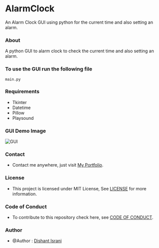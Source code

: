 # AlarmClock
An Alarm Clock GUI using python for the current time and also setting an alarm.


### About 
A python GUI to alarm clock to check the current time and also setting an alarm.


### To use the GUI run the following file 
```
main.py
```

### Requirements 
* Tkinter
* Datetime
* Pillow
* Playsound


### GUI Demo Image
![GUI](https://user-images.githubusercontent.com/67931219/141258894-23e12cd8-1609-4730-aa6d-5e482382c147.png)


### Contact

* Contact me anywhere, just visit [My Portfolio](https://dishantisrani.github.io/Dishant-Portfolio/).

### License

* This project is licensed under MIT License, See [LICENSE](/LICENSE) for more information.

### Code of Conduct 

* To contribute to this repository check here, see [CODE OF CONDUCT](/CODE_OF_CONDUCT.md).

### Author 

* @Author : [Dishant Israni](https://github.com/DishantIsrani)

